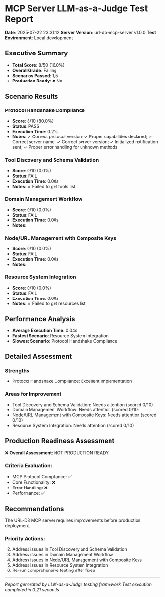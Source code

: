 # MCP Server LLM-as-a-Judge Test Report

**Date**: 2025-07-22 23:31:12
**Server Version**: url-db-mcp-server v1.0.0
**Test Environment**: Local development

## Executive Summary

- **Total Score**: 8/50 (16.0%)
- **Overall Grade**: Failing
- **Scenarios Passed**: 1/5
- **Production Ready**: ❌ No

## Scenario Results

### Protocol Handshake Compliance
- **Score**: 8/10 (80.0%)
- **Status**: PASS
- **Execution Time**: 0.21s
- **Notes**: ✓ Correct protocol version; ✓ Proper capabilities declared; ✓ Correct server name; ✓ Correct server version; ✓ Initialized notification sent; ✓ Proper error handling for unknown methods

### Tool Discovery and Schema Validation
- **Score**: 0/10 (0.0%)
- **Status**: FAIL
- **Execution Time**: 0.00s
- **Notes**: ✗ Failed to get tools list

### Domain Management Workflow
- **Score**: 0/10 (0.0%)
- **Status**: FAIL
- **Execution Time**: 0.00s
- **Notes**: 

### Node/URL Management with Composite Keys
- **Score**: 0/10 (0.0%)
- **Status**: FAIL
- **Execution Time**: 0.00s
- **Notes**: 

### Resource System Integration
- **Score**: 0/10 (0.0%)
- **Status**: FAIL
- **Execution Time**: 0.00s
- **Notes**: ✗ Failed to get resources list

## Performance Analysis

- **Average Execution Time**: 0.04s
- **Fastest Scenario**: Resource System Integration
- **Slowest Scenario**: Protocol Handshake Compliance

## Detailed Assessment

### Strengths
- Protocol Handshake Compliance: Excellent implementation

### Areas for Improvement
- Tool Discovery and Schema Validation: Needs attention (scored 0/10)
- Domain Management Workflow: Needs attention (scored 0/10)
- Node/URL Management with Composite Keys: Needs attention (scored 0/10)
- Resource System Integration: Needs attention (scored 0/10)

## Production Readiness Assessment

❌ **Overall Assessment**: NOT PRODUCTION READY

### Criteria Evaluation:
- MCP Protocol Compliance: ✅
- Core Functionality: ❌
- Error Handling: ❌
- Performance: ✅

## Recommendations

The URL-DB MCP server requires improvements before production deployment.

### Priority Actions:
2. Address issues in Tool Discovery and Schema Validation
2. Address issues in Domain Management Workflow
2. Address issues in Node/URL Management with Composite Keys
2. Address issues in Resource System Integration
3. Re-run comprehensive testing after fixes

---
*Report generated by LLM-as-a-Judge testing framework*
*Test execution completed in 0.21 seconds*
